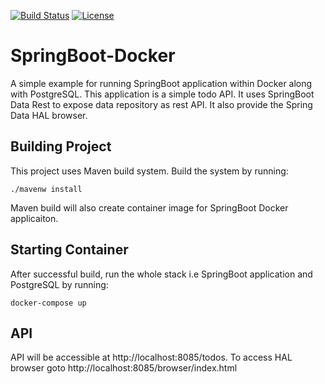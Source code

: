 [![Build Status](https://travis-ci.com/smmansoor/SpringBoot-Docker.svg?branch=master)](https://travis-ci.com/smmansoor/SpringBoot-Docker)
[![License](https://img.shields.io/badge/License-Apache%202.0-blue.svg)](https://opensource.org/licenses/Apache-2.0)

# SpringBoot-Docker

A simple example for running SpringBoot application within Docker along with PostgreSQL.
This application is a simple todo API. It uses SpringBoot Data Rest to expose data repository as rest API.
It also provide the Spring Data HAL browser.
## Building Project
This project uses Maven build system. Build the system by running:

    ./mavenw install

Maven build will also create container image for SpringBoot Docker applicaiton.
## Starting Container
After successful build, run the whole stack i.e SpringBoot application and PostgreSQL by running:

    docker-compose up
## API
API will be accessible at http://localhost:8085/todos. To access HAL browser goto http://localhost:8085/browser/index.html
        
